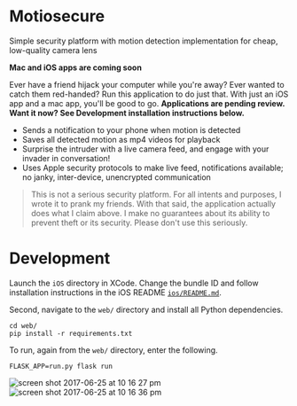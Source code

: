 # Motiosecure
Simple security platform with motion detection implementation for cheap, low-quality camera lens

**Mac and iOS apps are coming soon**

Ever have a friend hijack your computer while you're away? Ever wanted to catch them red-handed? Run this application to do just that. With just an iOS app and a mac app, you'll be good to go. **Applications are pending review. Want it now? See Development installation instructions below.**

- Sends a notification to your phone when motion is detected
- Saves all detected motion as mp4 videos for playback
- Surprise the intruder with a live camera feed, and engage with your invader in conversation!
- Uses Apple security protocols to make live feed, notifications available; no janky, inter-device, unencrypted communication

> This is not a serious security platform. For all intents and purposes, I wrote it to prank my friends. With that said, the application actually does what I claim above. I make no guarantees about its ability to prevent theft or its security. Please don't use this seriously.

# Development

Launch the `iOS` directory in XCode. Change the bundle ID and follow installation instructions in the iOS README [`ios/README.md`](https://github.com/alvinwan/motiosecure/tree/master/ios).

Second, navigate to the `web/` directory and install all Python dependencies.

```
cd web/
pip install -r requirements.txt
```

To run, again from the `web/` directory, enter the following.

```
FLASK_APP=run.py flask run
```

![screen shot 2017-06-25 at 10 16 27 pm](https://user-images.githubusercontent.com/2068077/27526565-ada50ab4-59fb-11e7-90ce-f63655251f4f.png)
![screen shot 2017-06-25 at 10 16 36 pm](https://user-images.githubusercontent.com/2068077/27526566-ae9b2b2e-59fb-11e7-81d3-1911b7dda2ef.png)
